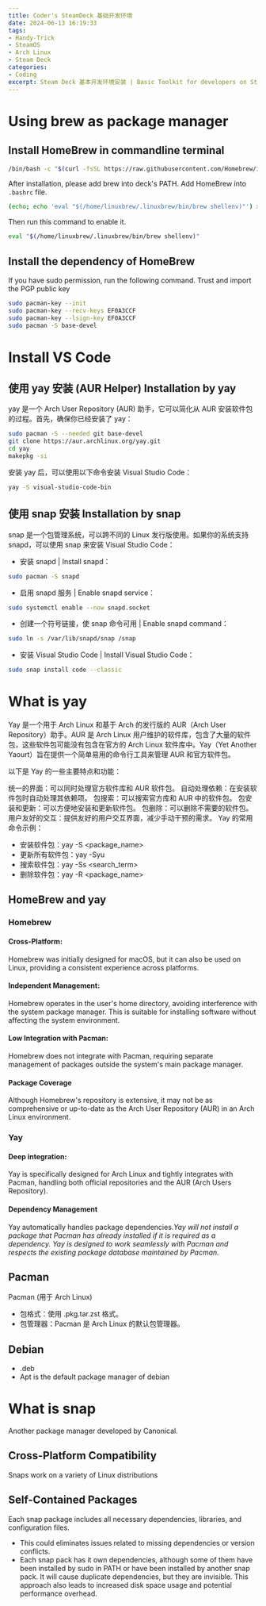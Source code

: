 ```yaml
---
title: Coder's SteamDeck 基础开发环境
date: 2024-06-13 16:19:33
tags:
- Handy-Trick
- SteamOS
- Arch Linux
- Steam Deck
categories: 
- Coding
excerpt: Steam Deck 基本开发环境安装 | Basic Toolkit for developers on SteamOS
---
```



# Using brew as package manager
## Install HomeBrew in commandline terminal
```bash
/bin/bash -c "$(curl -fsSL https://raw.githubusercontent.com/Homebrew/install/HEAD/install.sh)"
```
After installation, please add brew into deck's PATH. Add HomeBrew into `.bashrc` file.
```bash
(echo; echo 'eval "$(/home/linuxbrew/.linuxbrew/bin/brew shellenv)"') >> /home/deck/.bashrc
```
Then run this command to enable it.
```bash
eval "$(/home/linuxbrew/.linuxbrew/bin/brew shellenv)"
```

## Install the dependency of HomeBrew
If you have sudo permission, run the following command. Trust and import the PGP public key
```bash
sudo pacman-key --init
sudo pacman-key --recv-keys EF0A3CCF
sudo pacman-key --lsign-key EF0A3CCF
sudo pacman -S base-devel
```

# Install VS Code
## 使用 yay 安装 (AUR Helper) Installation by yay
yay 是一个 Arch User Repository (AUR) 助手，它可以简化从 AUR 安装软件包的过程。首先，确保你已经安装了 yay：

```bash
sudo pacman -S --needed git base-devel
git clone https://aur.archlinux.org/yay.git
cd yay
makepkg -si
```
安装 yay 后，可以使用以下命令安装 Visual Studio Code：
```bash
yay -S visual-studio-code-bin
```
## 使用 snap 安装 Installation by snap

snap 是一个包管理系统，可以跨不同的 Linux 发行版使用。如果你的系统支持 snapd，可以使用 snap 来安装 
Visual Studio Code：
* 安装 snapd | Install snapd：
```bash
sudo pacman -S snapd
```
* 启用 snapd 服务 | Enable snapd service：
```bash
sudo systemctl enable --now snapd.socket
```
* 创建一个符号链接，使 snap 命令可用 | Enable snapd command：

```bash
sudo ln -s /var/lib/snapd/snap /snap
```
* 安装 Visual Studio Code | Install Visual Studio Code：

```bash
sudo snap install code --classic
```



# What is yay
Yay 是一个用于 Arch Linux 和基于 Arch 的发行版的 AUR（Arch User Repository）助手。AUR 是 Arch Linux 用户维护的软件库，包含了大量的软件包，这些软件包可能没有包含在官方的 Arch Linux 软件库中。Yay（Yet Another Yaourt）旨在提供一个简单易用的命令行工具来管理 AUR 和官方软件包。

以下是 Yay 的一些主要特点和功能：

统一的界面：可以同时处理官方软件库和 AUR 软件包。
自动处理依赖：在安装软件包时自动处理其依赖项。
包搜索：可以搜索官方库和 AUR 中的软件包。
包安装和更新：可以方便地安装和更新软件包。
包删除：可以删除不需要的软件包。
用户友好的交互：提供友好的用户交互界面，减少手动干预的需求。
Yay 的常用命令示例：

* 安装软件包：yay -S <package_name>
* 更新所有软件包：yay -Syu
* 搜索软件包：yay -Ss <search_term>
* 删除软件包：yay -R <package_name>

## HomeBrew and yay
### Homebrew 
#### Cross-Platform:
Homebrew was initially designed for macOS, but it can also be used on Linux, providing a consistent experience across platforms.
#### Independent Management:
Homebrew operates in the user's home directory, avoiding interference with the system package manager. This is suitable for installing software without affecting the system environment.
#### Low Integration with Pacman:
Homebrew does not integrate with Pacman, requiring separate management of packages outside the system's main package manager.
#### Package Coverage
Although Homebrew's repository is extensive, it may not be as comprehensive or up-to-date as the Arch User Repository (AUR) in an Arch Linux environment.
### Yay
#### Deep integration:
Yay is specifically designed for Arch Linux and tightly integrates with Pacman, handling both official repositories and the AUR (Arch Users Repository).
#### Dependency Management
Yay automatically handles package dependencies.*Yay will not install a package that Pacman has already installed if it is required as a dependency. Yay is designed to work seamlessly with Pacman and respects the existing package database maintained by Pacman.*
## Pacman
Pacman (用于 Arch Linux)
* 包格式：使用 .pkg.tar.zst 格式。
* 包管理器：Pacman 是 Arch Linux 的默认包管理器。
## Debian
* .deb
* Apt is the default package manager of debian
# What is snap
Another package manager developed by Canonical.
## Cross-Platform Compatibility
Snaps work on a variety of Linux distributions
## Self-Contained Packages
Each snap package includes all necessary dependencies, libraries, and configuration files.
* This could eliminates issues related to missing dependencies or version conflicts.
* Each snap pack has it own dependencies, although some of them have been installed by sudo in PATH or have been installed by another snap pack. It will cause duplicate dependencies, but they are invisible. This approach also leads to increased disk space usage and potential performance overhead.

